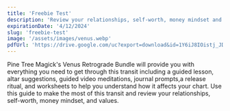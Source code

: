 ```yaml
---
title: 'Freebie Test'
description: 'Review your relationships, self-worth, money mindset and values with this Venus Rx Bundle.'
expirationDate: '4/12/2024'
slug: 'freebie-test'
image: '/assets/images/venus.webp'
pdfUrl: 'https://drive.google.com/uc?export=download&id=1Y6iJ8IOistj_JDPwC0_Qk0mR-11HojZe'
---
```

Pine Tree Magick's Venus Retrograde Bundle will provide you with everything you need to get through this transit including a guided lesson, altar suggestions, guided video meditations, journal prompts,a release ritual, and worksheets to help you understand how it affects your chart. Use this guide to make the most of this transit and review your relationships, self-worth, money mindset, and values.  